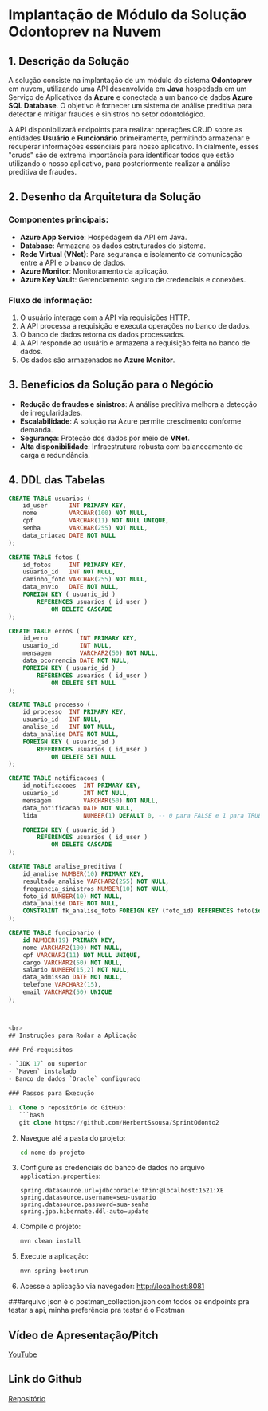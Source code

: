 # Implantação de Módulo da Solução Odontoprev na Nuvem

## 1. Descrição da Solução

A solução consiste na implantação de um módulo do sistema **Odontoprev** em nuvem, utilizando uma API desenvolvida em **Java** hospedada em um Serviço de Aplicativos da **Azure** e conectada a um banco de dados **Azure SQL Database**. O objetivo é fornecer um sistema de análise preditiva para detectar e mitigar fraudes e sinistros no setor odontológico.

A API disponibilizará endpoints para realizar operações CRUD sobre as entidades **Usuário** e **Funcionário** primeiramente, permitindo armazenar e recuperar informações essenciais para nosso aplicativo. Inicialmente, esses "cruds" são de extrema importância para identificar todos que estão utilizando o nosso aplicativo, para posteriormente realizar a análise preditiva de fraudes.

## 2. Desenho da Arquitetura da Solução

### Componentes principais:

- **Azure App Service**: Hospedagem da API em Java.
- **Database**: Armazena os dados estruturados do sistema.
- **Rede Virtual (VNet)**: Para segurança e isolamento da comunicação entre a API e o banco de dados.
- **Azure Monitor**: Monitoramento da aplicação.
- **Azure Key Vault**: Gerenciamento seguro de credenciais e conexões.

### Fluxo de informação:

1. O usuário interage com a API via requisições HTTP.
2. A API processa a requisição e executa operações no banco de dados.
3. O banco de dados retorna os dados processados.
4. A API responde ao usuário e armazena a requisição feita no banco de dados.
5. Os dados são armazenados no **Azure Monitor**.

## 3. Benefícios da Solução para o Negócio

- **Redução de fraudes e sinistros**: A análise preditiva melhora a detecção de irregularidades.
- **Escalabilidade**: A solução na Azure permite crescimento conforme demanda.
- **Segurança**: Proteção dos dados por meio de **VNet**.
- **Alta disponibilidade**: Infraestrutura robusta com balanceamento de carga e redundância.

## 4. DDL das Tabelas

```sql
CREATE TABLE usuarios (
    id_user      INT PRIMARY KEY,
    nome         VARCHAR(100) NOT NULL,
    cpf          VARCHAR(11) NOT NULL UNIQUE,
    senha        VARCHAR(255) NOT NULL,
    data_criacao DATE NOT NULL
);

CREATE TABLE fotos (
    id_fotos     INT PRIMARY KEY,
    usuario_id   INT NOT NULL,
    caminho_foto VARCHAR(255) NOT NULL,
    data_envio   DATE NOT NULL,
    FOREIGN KEY ( usuario_id )
        REFERENCES usuarios ( id_user )
            ON DELETE CASCADE
);

CREATE TABLE erros (
    id_erro         INT PRIMARY KEY,
    usuario_id      INT NULL,
    mensagem        VARCHAR2(50) NOT NULL,
    data_ocorrencia DATE NOT NULL,
    FOREIGN KEY ( usuario_id )
        REFERENCES usuarios ( id_user )
            ON DELETE SET NULL
);

CREATE TABLE processo (
    id_processo  INT PRIMARY KEY,
    usuario_id   INT NULL,
    analise_id   INT NOT NULL,
    data_analise DATE NOT NULL,
    FOREIGN KEY ( usuario_id )
        REFERENCES usuarios ( id_user )
            ON DELETE SET NULL
);

CREATE TABLE notificacoes (
    id_notificacoes  INT PRIMARY KEY,
    usuario_id       INT NOT NULL,
    mensagem         VARCHAR(50) NOT NULL,
    data_notificacao DATE NOT NULL,
    lida             NUMBER(1) DEFAULT 0, -- 0 para FALSE e 1 para TRUE,

    FOREIGN KEY ( usuario_id )
        REFERENCES usuarios ( id_user )
            ON DELETE CASCADE
);

CREATE TABLE analise_preditiva (
    id_analise NUMBER(10) PRIMARY KEY,
    resultado_analise VARCHAR2(255) NOT NULL,
    frequencia_sinistros NUMBER(10) NOT NULL,
    foto_id NUMBER(10) NOT NULL,
    data_analise DATE NOT NULL,
    CONSTRAINT fk_analise_foto FOREIGN KEY (foto_id) REFERENCES foto(id)
);

CREATE TABLE funcionario (
    id NUMBER(19) PRIMARY KEY,
    nome VARCHAR2(100) NOT NULL,
    cpf VARCHAR2(11) NOT NULL UNIQUE,
    cargo VARCHAR2(50) NOT NULL,
    salario NUMBER(15,2) NOT NULL,
    data_admissao DATE NOT NULL,
    telefone VARCHAR2(15),
    email VARCHAR2(50) UNIQUE
);



<br>
## Instruções para Rodar a Aplicação

### Pré-requisitos

- `JDK 17` ou superior
- `Maven` instalado
- Banco de dados `Oracle` configurado

### Passos para Execução

1. Clone o repositório do GitHub:
   ```bash
   git clone https://github.com/HerbertSsousa/SprintOdonto2
   ```
2. Navegue até a pasta do projeto:
   ```bash
   cd nome-do-projeto
   ```
3. Configure as credenciais do banco de dados no arquivo `application.properties`:
   ```properties
   spring.datasource.url=jdbc:oracle:thin:@localhost:1521:XE
   spring.datasource.username=seu-usuario
   spring.datasource.password=sua-senha
   spring.jpa.hibernate.ddl-auto=update
   ```
4. Compile o projeto:
   ```bash
   mvn clean install
   ```
5. Execute a aplicação:
   ```bash
   mvn spring-boot:run
   ```
6. Acesse a aplicação via navegador: [http://localhost:8081](http://localhost:8081)



###arquivo json é o postman_collection.json com todos os endpoints pra testar a api, minha preferência pra testar é o Postman 




## Vídeo de Apresentação/Pitch

[YouTube](https://www.youtube.com/watch?v=uDAUgtqArlw)

## Link do Github

[Repositório](https://github.com/HerbertSsousa/OdontoPrevSprint3)
